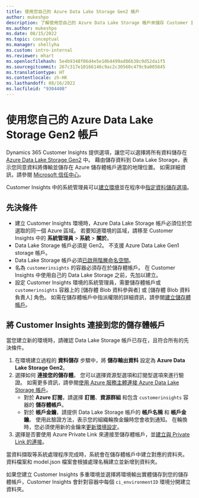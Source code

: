 ```yaml
---
title: 使用您自己的 Azure Data Lake Storage Gen2 帳戶
author: mukeshpo
description: 了解使用您自己的 Azure Data Lake Storage 帳戶來儲存 Customer Insights 資料的需求。
ms.author: mukeshpo
ms.date: 08/15/2022
ms.topic: conceptual
ms.manager: shellyha
ms.custom: intro-internal
ms.reviewer: mhart
ms.openlocfilehash: 5e4b9348f06d4e5e10b4499ad86b38c9d52da1f5
ms.sourcegitcommit: 267c317e10166146c9ac2c30560c479c9a005845
ms.translationtype: HT
ms.contentlocale: zh-HK
ms.lasthandoff: 08/16/2022
ms.locfileid: "9304408"
---
```

# <a name="use-your-own-azure-data-lake-storage-gen2-account"></a>使用您自己的 Azure Data Lake Storage Gen2 帳戶

Dynamics 365 Customer Insights 提供選項，讓您可以選擇將所有資料儲存在 [Azure Data Lake Storage Gen2](/azure/storage/blobs/data-lake-storage-introduction) 中。 藉由儲存資料到 Data Lake Storage，表示您同意資料將傳輸並儲存在 Azure 儲存體帳戶適當的地理位置。 如需詳細資訊，請參閱 [Microsoft 信任中心](https://www.microsoft.com/trust-center)。

Customer Insights 中的系統管理員可以[建立環境](create-environment.md)並在程序中[指定資料儲存選項](create-environment.md#step-2-configure-data-storage)。

## <a name="prerequisites"></a>先決條件

- 建立 Customer Insights 環境時，Azure Data Lake Storage 帳戶必須位於您選取的同一個 Azure 區域。 若要知道環境的區域，請移至 Customer Insights 中的 **系統管理員** > **系統** > **關於**。
- Data Lake Storage 帳戶必須是 Gen2。 不支援 Azure Data Lake Gen1 storage 帳戶。
- Data Lake Storage 帳戶必須[已啟用階層命名空間](/azure/storage/blobs/data-lake-storage-namespace)。
- 名為 `customerinsights` 的容器必須存在於儲存體帳戶。 在 Customer Insights 中使用自己的 Data Lake Storage 之前，先加以建立。
- 設定 Customer Insights 環境的系統管理員，需要儲存體帳戶或 `customerinsights` 容器上的 [儲存體 Blob 資料參與者] 或 [儲存體 Blob 資料負責人] 角色。 如需在儲存體帳戶中指派權限的詳細資訊，請參閱[建立儲存體帳戶](/azure/storage/common/storage-account-create?toc=%2Fazure%2Fstorage%2Fblobs%2Ftoc.json&tabs=azure-portal)。

## <a name="connect-customer-insights-with-your-storage-account"></a>將 Customer Insights 連接到您的儲存體帳戶

當您建立新的環境時，請確認 Data Lake Storage 帳戶已存在，且符合所有的先決條件。

1. 在環境建立過程的 **資料儲存** 步驟中，將 **儲存輸出資料** 設定為 **Azure Data Lake Storage Gen2**。
1. 選擇如何 **連接您的儲存體**。 您可以選擇資源型選項和訂閱型選項來進行驗證。 如需更多資訊，請參閱[使用 Azure 服務主體連接 Azure Data Lake Storage 帳戶](connect-service-principal.md)。
   - 對於 **Azure 訂閱**，請選擇 **訂閱**、**資源群組** 和包含 `customerinsights` 容器的 **儲存體帳戶**。
   - 對於 **帳戶金鑰**，請提供 Data Lake Storage 帳戶的 **帳戶名稱** 和 **帳戶金鑰**。 使用此驗證方法，表示您的組織輪換金鑰時您會收到通知。 在輪換時，您必須使用新的金鑰來[更新環境設定](manage-environments.md#edit-an-existing-environment)。
1. 選擇是否要使用 Azure Private Link 來連接至儲存體帳戶，並[建立與 Private Link 的連接](security-overview.md#set-up-an-azure-private-link)。

當資料擷取等系統處理程序完成時，系統會在儲存體帳戶中建立對應的資料夾。 資料檔案和 model.json 檔案會根據處理名稱建立並新增到資料夾。

如果您建立 Customer Insights 多重環境並選擇將環境輸出實體儲存到您的儲存體帳戶，Customer Insights 會針對容器中每個 `ci_environmentID` 環境分開建立資料夾。
